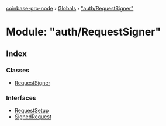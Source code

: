 [coinbase-pro-node](../README.md) › [Globals](../globals.md) › ["auth/RequestSigner"](_auth_requestsigner_.md)

# Module: "auth/RequestSigner"

## Index

### Classes

- [RequestSigner](../classes/_auth_requestsigner_.requestsigner.md)

### Interfaces

- [RequestSetup](../interfaces/_auth_requestsigner_.requestsetup.md)
- [SignedRequest](../interfaces/_auth_requestsigner_.signedrequest.md)
